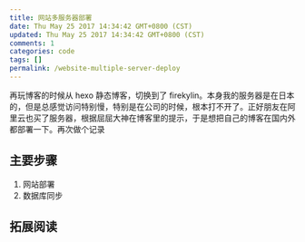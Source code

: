 ```yaml
---
title: 网站多服务器部署
date: Thu May 25 2017 14:34:42 GMT+0800 (CST)
updated: Thu May 25 2017 14:34:42 GMT+0800 (CST)
comments: 1
categories: code
tags: []
permalink: /website-multiple-server-deploy
---
```


再玩博客的时候从 hexo 静态博客，切换到了 firekylin。本身我的服务器是在日本的，但是总感觉访问特别慢，特别是在公司的时候，根本打不开了。正好朋友在阿里云也买了服务器，根据屈屈大神在博客里的提示，于是想把自己的博客在国内外都部署一下。再次做个记录

## 主要步骤

1. 网站部署
2. 数据库同步

## 拓展阅读
